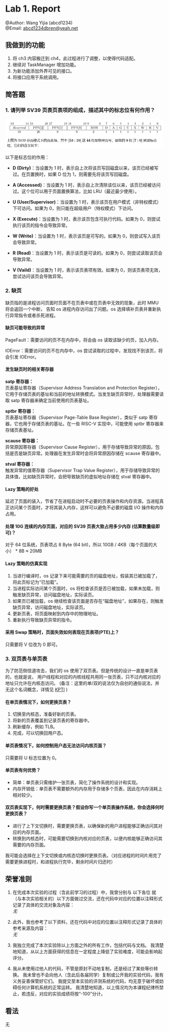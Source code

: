# Lab 1. Report

@Author: Wang Yijia (abcd1234)  
@Email: abcd1234dbren@yeah.net

## 我做到的功能

1. 将 ch3 内容搬迁到 ch4，此过程进行了调整，以使得代码适配。
2. 继续对 TaskManager 增加功能。
3. 为新功能添加外界可见的接口。
4. 将接口应用于系统调用。

## 简答题

### 1. 请列举 SV39 页表页表项的组成，描述其中的标志位有何作用？

![](./resources/SV39-PTE.png)

以下是标志位的作用：

- **D (Dirty)**：当设置为 1 时，表示自上次将该页写回磁盘以来，该页已经被写过。在页置换时，如果 D 位为 1，则需要先将该页写回磁盘。

- **A (Accessed)**：当设置为 1 时，表示自上次清除该位以来，该页已经被访问过。这个位可以用于页面置换算法，比如 LRU（最近最少使用）。

- **U (User/Supervisor)**：当设置为 1 时，表示该页在用户模式（非特权模式）下可访问。如果为 0，则只能在超级用户（特权模式）下访问。

- **X (Execute)**：当设置为 1 时，表示该页包含可执行代码。如果为 0，则尝试执行该页的指令会导致异常。

- **W (Write)**：当设置为 1 时，表示该页是可写的。如果为 0，则尝试写入该页会导致异常。

- **R (Read)**：当设置为 1 时，表示该页是可读的。如果为 0，则尝试读取该页会导致异常。

- **V (Vaild)**：当设置为 1 时，表示该页表项有效。如果为 0，则该页表项无效，尝试访问该页会导致异常。

### 2. 缺页

缺页指的是进程访问页面时页面不在页表中或在页表中无效的现象，此时 MMU 将会返回一个中断， 告知 os 进程内存访问出了问题。os 选择填补页表并重新执行异常指令或者杀死进程。

#### 缺页可能导致的异常

PageFault：需要访问的页不在内存中，将会由 os 读取该缺少的页，加入内存。

IOError：需要访问的页不在内存中，os 尝试读取的过程中，发现找不到该页，将会引发 IOError。

#### 发生缺页时的相关寄存器

**satp 寄存器：**  
页表基址寄存器（Supervisor Address Translation and Protection Register），它用于存储页表的基址和当前的地址转换模式。当发生缺页异常时，处理器需要读取 satp 寄存器来确定当前使用的页表基址。

**sptbr 寄存器：**  
页表基址寄存器（Supervisor Page-Table Base Register），类似于 satp 寄存器，它也用于存储页表的基址。在一些 RISC-V 实现中，可能使用 sptbr 寄存器来存储页表基址。

**scause 寄存器：**  
异常原因寄存器（Supervisor Cause Register），用于存储导致异常的原因，包括是否是缺页异常。处理器在发生异常时会将异常原因存储在 scause 寄存器中。

**stval 寄存器：**  
触发异常的值寄存器（Supervisor Trap Value Register），用于存储导致异常的具体值，比如缺页异常时，会把导致缺页的虚拟地址存储在 stval 寄存器中。

#### Lazy 策略的好处

延迟了页面的装入，节省了在进程启动时不必要的页表操作和内存资源。当进程真正访问某个页面时，才将其装入内存，这样可以避免不必要的磁盘 I/O 操作和内存占用。

#### 处理 10G 连续的内存页面，对应的 SV39 页表大致占用多少内存 (估算数量级即可)？

对于 64 位系统，页表项占 8 Byte (64 bit)，所以 10GB / 4KB（每个页面的大小） \* 8B ≈ 20MB

#### Lazy 策略的仿真实现

1. 当进行编译时，os 记录下来可能需要的页的磁盘地址，假装其已被加载了，将此页标记为“已加载”。
2. 当进程实际访问某个页面时，os 将检查该页是否已被加载，如果未加载，则触发缺页异常，访问磁盘地址，实际读页。
3. 如果页已被加载，os 继续检查该页面是否存在“磁盘地址”，如果存在，则触发缺页异常，访问磁盘地址，实际读页。
4. 更新页表，将页面映射到内存中的物理地址。
5. 重新执行导致缺页异常的指令。

#### 采用 Swap 策略时，页面失效如何表现在页表项(PTE)上？

只需要将 V 位改为 0 即可。

### 3. 双页表与单页表

为了防范侧信道攻击，我们的 os 使用了双页表。但是传统的设计一直是单页表的，也就是说， 用户线程和对应的内核线程共用同一张页表，只不过内核对应的地址只允许在内核态访问。 (备注：这里的单/双的说法仅为自创的通俗说法，并无这个名词概念，详情见 [KPTI](https://en.wikipedia.org/wiki/Kernel_page-table_isolation) )

#### 在单页表情况下，如何更换页表？

1. 切换至内核态，准备好新的页表。
2. 将新的页表覆盖到记录页表的寄存器中。
3. 刷新缓存，例如 TLB。
4. 完成，可以切换回用户态。

#### 单页表情况下，如何控制用户态无法访问内核页面？

只需要将 U 标志位置为 0。

#### 单页表有何优势？

- 简单：单页表只需维护一张页表，简化了操作系统的设计和实现。
- 内存开销低：单页表不需要额外的内存用于存储多个页表，因此在内存消耗上相对较少。

#### 双页表实现下，何时需要更换页表？假设你写一个单页表操作系统，你会选择何时更换页表？

- 进行了上下文切换时，需要更换页表，以确保新的用户进程能够正确访问其对应的内存页面。
- 转换到内核态时，可能需要切换到内核对应的页表，以便内核能够正确访问其需要的内存页面。

我可能会选择在上下文切换或内核态切换时更换页表。（对应进程的时间片用完了需要更换进程时，和进程执行完毕，剩余时间片归还时）

## 荣誉准则

1. 在完成本次实验的过程（含此前学习的过程）中，我曾分别与 以下各位 就（与本次实验相关的）以下方面做过交流，还在代码中对应的位置以注释形式记录了具体的交流对象及内容：  
   _无_

2. 此外，我也参考了以下资料，还在代码中对应的位置以注释形式记录了具体的参考来源及内容：  
   _无_

3. 我独立完成了本次实验除以上方面之外的所有工作，包括代码与文档。 我清楚地知道，从以上方面获得的信息在一定程度上降低了实验难度，可能会影响起评分。

4. 我从未使用过他人的代码，不管是原封不动地复制，还是经过了某些等价转换。 我未曾也不会向他人（含此后各届同学）复制或公开我的实验代码，我有义务妥善保管好它们。 我提交至本实验的评测系统的代码，均无意于破坏或妨碍任何计算机系统的正常运转。 我清楚地知道，以上情况均为本课程纪律所禁止，若违反，对应的实验成绩将按“-100”分计。

## 看法

无
